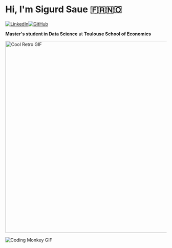 # Hi, I'm **Sigurd Saue** 🇫🇷🇳🇴

<p><a href="https://www.linkedin.com/in/sigurd-saue-197243207/" target="_blank"><img alt="LinkedIn" src="https://img.shields.io/badge/linkedin-%230077B5.svg?&style=for-the-badge&logo=linkedin&logoColor=white" /></a><a href="https://github.com/SigurdST" target="_blank"><img alt="GitHub" src="https://img.shields.io/badge/GitHub-%2312100E.svg?&style=for-the-badge&logo=Github&logoColor=white" /></a></p>

**Master's student in Data Science** at **Toulouse School of Economics**

<p>
  <img src="https://media.giphy.com/media/JqmupuTVZYaQX5s094/giphy.gif" alt="Cool Retro GIF" width="600" />
</p>

![Coding Monkey GIF](https://media.giphy.com/media/JqmupuTVZYaQX5s094/giphy.gif)
